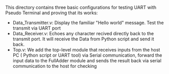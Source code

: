 This directory contains three basic configurations for testing UART with Pseudo Terminal and proving that its works:
- Data_Transmitter.v: Display the familiar "Hello world" message. Test the transmit via UART port
- Data_Receiver.v: Echoes any character recived directly back to the transmit port. It will receive the Data from Python script and send it back.
- Top.v: We add the top-level module that receives inputs from the host PC ( Python script or UART tool) via Serial communication, forward the input data to the FullAdder module and sends the result back
via serial communication to the host for checking
